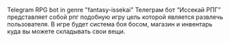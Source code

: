 Telegram RPG bot in genre "fantasy-issekai" Телеграм бот “Иссекай РПГ” представляет собой рпг подобную игру цель которой является развлечь пользователя. В игре будет система боя босом, магазин и инвентарь куда вы можете складывать свои вещи.
